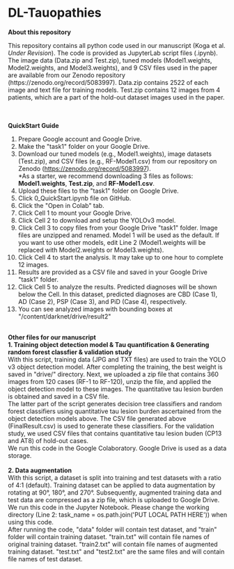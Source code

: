 # DL-Tauopathies
<B>About this repository</B>  
<div>
This repository contains all python code used in our manuscript (Koga et al. <I>Under Revision</I>). The code is provided as JupyterLab script files (.ipynb). The image data (Data.zip and Test.zip), tuned models (Model1.weights, Model2.weights, and Model3.weights), and 9 CSV files used in the paper are available from our Zenodo repository (https://zenodo.org/record/5083997). Data.zip contains 2522 of each image and text file for training models. Test.zip contains 12 images from 4 patients, which are a part of the hold-out dataset images used in the paper.
</div><BR><BR>

<B>QuickStart Guide</B>
1. Prepare Google account and Google Drive.
2. Make the "task1" folder on your Google Drive.
3. Download our tuned models (e.g., Model1.weights), image datasets (Test.zip), and CSV files (e.g., RF-Model1.csv) from our repository on Zenodo (https://zenodo.org/record/5083997).
  <BR>*As a starter, we recommend downloading 3 files as follows: <B>Model1.weights</B>, <B>Test.zip</B>, and <B>RF-Model1.csv</B>.
4. Upload these files to the "task1" folder on Google Drive.
5. Click 0_QuickStart.ipynb file on GitHub.
6. Click the "Open in Colab" tab.
7. Click Cell 1 to mount your Google Drive.
8. Click Cell 2 to download and setup the YOLOv3 model.
9. Click Cell 3 to copy files from your Google Drive "task1" folder. Image files are unzipped and renamed. Model 1 will be used as the default. If you want to use other models, edit Line 2 (Model1.weights will be replaced with Model2.weights or Model3.weights).
10. Click Cell 4 to start the analysis. It may take up to one hour to complete 12 images. 
11. Results are provided as a CSV file and saved in your Google Drive "task1" folder.
12. Click Cell 5 to analyze the results. Predicted diagnoses will be shown below the Cell. In this dataset, predicted diagnoses are CBD (Case 1), AD (Case 2), PSP (Case 3), and PiD (Case 4), respectively.
13. You can see analyzed images with bounding boxes at "/content/darknet/drive/result2"
  
<BR>
<B>Other files for our manuscript</B><BR>
<div>
<B>1. Training object detection model & Tau quantification & Generating random forest classfier & validation study</B> <BR>
With this script, training data (JPG and TXT files) are used to train the YOLO v3 object detection model. After completing the training, the best weight is saved in "drive/" directory. Next, we uploaded a zip file that contains 360 images from 120 cases (RF-1 to RF-120), unzip the file, and applied the object detection model to these images. The quantitative tau lesion burden is obtained and saved in a CSV file.<BR>
The latter part of the script generates decision tree classifiers and random forest classifiers using quantitative tau lesion burden ascertained from the object detection models above. The CSV file generated above (FinalResult.csv) is used to generate these classifiers. For the validation study, we used CSV files that contains quantitative tau lesion buden (CP13 and AT8) of hold-out cases.<BR>
We run this code in the Google Colaboratory. Google Drive is used as a data storage. 
</div><BR>
<div>
<B>2. Data augmentation</B><BR>
With this script, a dataset is split into training and test datasets with a ratio of 4:1 (default). Training dataset can be applied to data augmentation by rotating at 90°, 180°, and 270°. Subsequently, augmented training data and test data are compressed as a zip file, which is uploaded to Google Drive. We run this code in the Jupyter Notebook. Please change the working directory (Line 2: task_name = os.path.join('PUT LOCAL PATH HERE')) when using this code.<BR>
After running the code, "data" folder will contain test dataset, and "train" folder will contain training dataset. "train.txt" will contain file names of original training dataset. "train2.txt" will contain file names of augmented training dataset. "test.txt" and "test2.txt" are the same files and will contain file names of test dataset.
</div>
